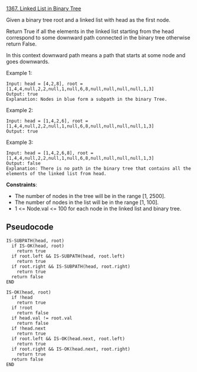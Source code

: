 [1367. Linked List in Binary Tree](https://leetcode.com/problems/linked-list-in-binary-tree/)

Given a binary tree root and a linked list with head as the first node.

Return True if all the elements in the linked list starting from the head correspond to some downward path connected in the binary tree otherwise return False.

In this context downward path means a path that starts at some node and goes downwards.

Example 1:

```
Input: head = [4,2,8], root = [1,4,4,null,2,2,null,1,null,6,8,null,null,null,null,1,3]
Output: true
Explanation: Nodes in blue form a subpath in the binary Tree.
```

Example 2:

```
Input: head = [1,4,2,6], root = [1,4,4,null,2,2,null,1,null,6,8,null,null,null,null,1,3]
Output: true
```

Example 3:

```
Input: head = [1,4,2,6,8], root = [1,4,4,null,2,2,null,1,null,6,8,null,null,null,null,1,3]
Output: false
Explanation: There is no path in the binary tree that contains all the elements of the linked list from head.
```

**Constraints**:

-   The number of nodes in the tree will be in the range [1, 2500].
-   The number of nodes in the list will be in the range [1, 100].
-   1 <= Node.val <= 100 for each node in the linked list and binary tree.

## Pseudocode

```
IS-SUBPATH(head, root)
  if IS-OK(head, root)
    return true
  if root.left && IS-SUBPATH(head, root.left)
    return true
  if root.right && IS-SUBPATH(head, root.right)
    return true
  return false
END

IS-OK(head, root)
  if !head
    return true
  if !root
    return false
  if head.val != root.val
    return false
  if !head.next
    return true
  if root.left && IS-OK(head.next, root.left)
    return true
  if root.right && IS-OK(head.next, root.right)
    return true
  return false
END
```
